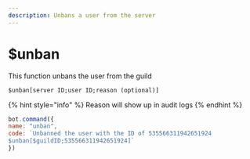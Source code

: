 ```yaml
---
description: Unbans a user from the server
---
```


# $unban

This function unbans the user from the guild

```text
$unban[server ID;user ID;reason (optional)]
```

{% hint style="info" %}
Reason will show up in audit logs
{% endhint %}

```javascript
bot.command({
name: "unban",
code: `Unbanned the user with the ID of 535566311942651924
$unban[$guildID;535566311942651924]`
})
```

